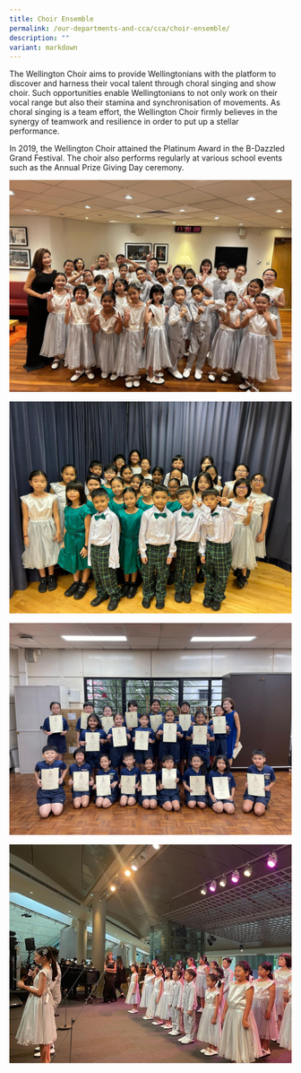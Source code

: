 ```yaml
---
title: Choir Ensemble
permalink: /our-departments-and-cca/cca/choir-ensemble/
description: ""
variant: markdown
---
```

The Wellington Choir aims to provide Wellingtonians with the platform to discover and harness their vocal talent through choral singing and show choir. Such opportunities enable Wellingtonians to not only work on their vocal range but also their stamina and synchronisation of movements. As choral singing is a team effort, the Wellington Choir firmly believes in the synergy of teamwork and resilience in order to put up a stellar performance.&nbsp;

In 2019, the Wellington Choir attained the Platinum Award in the B-Dazzled Grand Festival. The choir also performs regularly at various school events such as the Annual Prize Giving Day ceremony.

 ![Choir CCA](/images/Choir%20CCA/choir%201.jpg)
 
 ![Choir CCA](/images/Choir%20CCA/choir%202.jpg)
 
 ![Choir CCA](/images/Choir%20CCA/choir%203.jpg)
 
 ![Choir 4](/images/Choir%20CCA/choir%204.jpg)